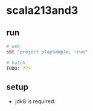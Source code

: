 # scala213and3

## run

```bash
# web
sbt "project playSample; ~run"

# batch
TODO: ???
```

## setup

- jdk8 is required.
